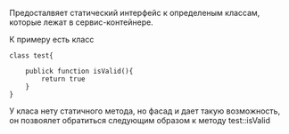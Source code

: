 Предосталвяет статический интерфейс к определеным классам, которые лежат в сервис-контейнере.

К примеру есть класс

```
class test{

    publick function isValid(){
        return true
    }
}
```

У класа нету статичного метода, но фасад и дает такую возможность, он позвоялет обратиться следующим образом к методу test::isValid


